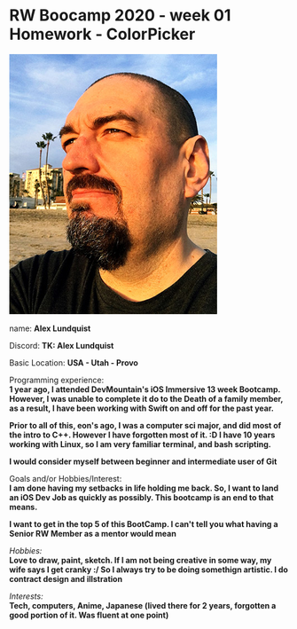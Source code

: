 # RW Boocamp 2020 - week 01 Homework - ColorPicker

![Alex](https://github.com/Chaotic-X/RWBC_2020/blob/master/images/Alex.jpg)

name: **Alex Lundquist**

Discord: **TK: Alex Lundquist**

Basic Location: **USA - Utah - Provo**


Programming experience:   
**1 year ago, I attended DevMountain's iOS Immersive 13 week Bootcamp. However, I was unable to complete it do to the Death of a family member, as a result, I have been working with Swift on and off for the past year.**  

**Prior to all of this, eon's ago, I was a computer sci major, and did most of the intro to C++. However I have forgotten most of it. :D I have 10 years working with Linux, so I am very familiar terminal, and bash scripting.**  

**I would consider myself between beginner and intermediate user of Git**
	
Goals and/or Hobbies/Interest:   
**I am done having my setbacks in life holding me back. So, I want to land an iOS Dev Job as quickly as possibly. This bootcamp is an end to that means.**  

**I want to get in the top 5 of this BootCamp. I can't tell you what having a Senior RW Member as a mentor would mean**

_Hobbies:_   
**Love to draw, paint, sketch. If I am not being creative in some way, my wife says I get cranky :/ So I always try to be doing somethign artistic. I do contract design and illstration**
	
_Interests:_   
**Tech, computers, Anime, Japanese (lived there for 2 years, forgotten a good portion of it. Was fluent at one point)**

